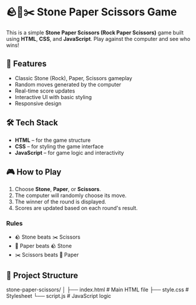 # 🪨📄✂️ Stone Paper Scissors Game

This is a simple **Stone Paper Scissors (Rock Paper Scissors)** game built using **HTML**, **CSS**, and **JavaScript**. Play against the computer and see who wins!

## 🚀 Features

- Classic Stone (Rock), Paper, Scissors gameplay
- Random moves generated by the computer
- Real-time score updates
- Interactive UI with basic styling
- Responsive design

## 🛠️ Tech Stack

- **HTML** – for the game structure
- **CSS** – for styling the game interface
- **JavaScript** – for game logic and interactivity

## 🎮 How to Play

1. Choose **Stone**, **Paper**, or **Scissors**.
2. The computer will randomly choose its move.
3. The winner of the round is displayed.
4. Scores are updated based on each round's result.

### Rules

- 🪨 Stone beats ✂️ Scissors  
- 📄 Paper beats 🪨 Stone  
- ✂️ Scissors beats 📄 Paper  

## 📂 Project Structure

stone-paper-scissors/ │ ├── index.html # Main HTML file ├── style.css # Stylesheet └── script.js # JavaScript logic

